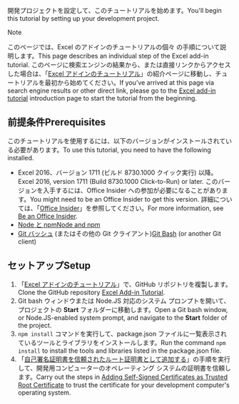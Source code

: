 <span data-ttu-id="c13cf-101">開発プロジェクトを設定して、このチュートリアルを始めます。</span><span class="sxs-lookup"><span data-stu-id="c13cf-101">You'll begin this tutorial by setting up your development project.</span></span> 

> [!NOTE]
> <span data-ttu-id="c13cf-102">このページでは、Excel のアドインのチュートリアルの個々 の手順について説明します。</span><span class="sxs-lookup"><span data-stu-id="c13cf-102">This page describes an individual step of the Excel add-in tutorial.</span></span> <span data-ttu-id="c13cf-103">このページに検索エンジンの結果から、または直接リンクからアクセスした場合は、「[Excel アドインのチュートリアル](../tutorials/excel-tutorial.yml)」の紹介ページに移動し、チュートリアルを最初から始めてください。</span><span class="sxs-lookup"><span data-stu-id="c13cf-103">If you’ve arrived at this page via search engine results or other direct link, please go to the [Excel add-in tutorial](../tutorials/excel-tutorial.yml) introduction page to start the tutorial from the beginning.</span></span>

## <a name="prerequisites"></a><span data-ttu-id="c13cf-104">前提条件</span><span class="sxs-lookup"><span data-stu-id="c13cf-104">Prerequisites</span></span>

<span data-ttu-id="c13cf-105">このチュートリアルを使用するには、以下のバージョンがインストールされている必要があります。</span><span class="sxs-lookup"><span data-stu-id="c13cf-105">To use this tutorial, you need to have the following installed.</span></span> 

- <span data-ttu-id="c13cf-106">Excel 2016、バージョン 1711 (ビルド 8730.1000 クイック実行) 以降。</span><span class="sxs-lookup"><span data-stu-id="c13cf-106">Excel 2016, version 1711 (Build 8730.1000 Click-to-Run) or later.</span></span> <span data-ttu-id="c13cf-107">このバージョンを入手するには、Office Insider への参加が必要になることがあります。</span><span class="sxs-lookup"><span data-stu-id="c13cf-107">You might need to be an Office Insider to get this version.</span></span> <span data-ttu-id="c13cf-108">詳細については、「[Office Insider](https://products.office.com/office-insider?tab=tab-1)」を参照してください。</span><span class="sxs-lookup"><span data-stu-id="c13cf-108">For more information, see [Be an Office Insider](https://products.office.com/office-insider?tab=tab-1).</span></span>
- [<span data-ttu-id="c13cf-109">Node と npm</span><span class="sxs-lookup"><span data-stu-id="c13cf-109">Node and npm</span></span>](https://nodejs.org/en/) 
- <span data-ttu-id="c13cf-110">[Git バッシュ](https://git-scm.com/downloads) (またはその他の Git クライアント)</span><span class="sxs-lookup"><span data-stu-id="c13cf-110">[Git Bash](https://git-scm.com/downloads) (or another Git client)</span></span>

## <a name="setup"></a><span data-ttu-id="c13cf-111">セットアップ</span><span class="sxs-lookup"><span data-stu-id="c13cf-111">Setup</span></span>

1. <span data-ttu-id="c13cf-112">「[Excel アドインのチュートリアル](https://github.com/OfficeDev/Excel-Add-in-Tutorial)」で、GitHub リポジトリを複製します。</span><span class="sxs-lookup"><span data-stu-id="c13cf-112">Clone the GitHub repository [Excel Add-in Tutorial](https://github.com/OfficeDev/Excel-Add-in-Tutorial).</span></span>
2. <span data-ttu-id="c13cf-113">Git bash ウィンドウまたは Node.JS 対応のシステム プロンプトを開いて、プロジェクトの **Start** フォルダーに移動します。</span><span class="sxs-lookup"><span data-stu-id="c13cf-113">Open a Git bash window, or Node.JS-enabled system prompt, and navigate to the **Start** folder of the project.</span></span>
3. <span data-ttu-id="c13cf-114">`npm install` コマンドを実行して、package.json ファイルに一覧表示されているツールとライブラリをインストールします。</span><span class="sxs-lookup"><span data-stu-id="c13cf-114">Run the command `npm install` to install the tools and libraries listed in the package.json file.</span></span> 
4. <span data-ttu-id="c13cf-115">「[自己署名証明書を信頼されたルート証明書として追加する](https://github.com/OfficeDev/generator-office/blob/master/src/docs/ssl.md)」の手順を実行して、開発用コンピューターのオペレーティング システムの証明書を信頼します。</span><span class="sxs-lookup"><span data-stu-id="c13cf-115">Carry out the steps in [Adding Self-Signed Certificates as Trusted Root Certificate](https://github.com/OfficeDev/generator-office/blob/master/src/docs/ssl.md) to trust the certificate for your development computer's operating system.</span></span>


